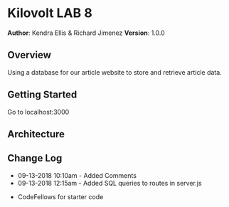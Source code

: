# Kilovolt LAB 8

**Author**: Kendra Ellis & Richard Jimenez
**Version**: 1.0.0

## Overview
<!-- Provide a high level overview of what this application is and why you are building it, beyond the fact that it's an assignment for a Code Fellows 301 class. (i.e. What's your problem domain?) -->
Using a database for our article website to store and retrieve article data.

## Getting Started
<!-- What are the steps that a user must take in order to build this app on their own machine and get it running? -->
Go to localhost:3000

## Architecture
<!-- Provide a detailed description of the application design. What technologies (languages, libraries, etc) you're using, and any other relevant design information. -->

## Change Log
- 09-13-2018 10:10am - Added Comments
- 09-13-2018 12:15am - Added SQL queries to routes in server.js
<!-- Use this are to document the iterative changes made to your application as each feature is successfully implemented. Use time stamps. Here's an examples:

01-01-2001 4:59pm - Application now has a fully-functional express server, with GET and POST routes for the book resource.

## Credits and Collaborations
<!-- Give credit (and a link) to other people or resources that helped you build this application. -->
- CodeFellows for starter code